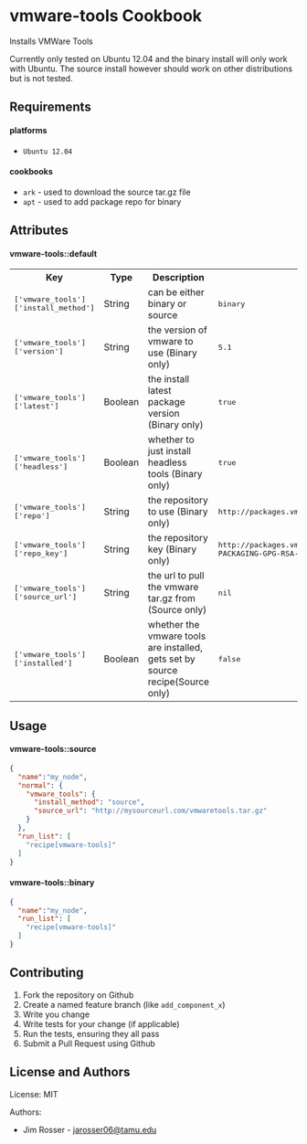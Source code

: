 vmware-tools Cookbook
=====================
Installs VMWare Tools

Currently only tested on Ubuntu 12.04 and the binary install will only work with
Ubuntu.  The source install however should work on other distributions but is not
tested.

Requirements
------------

#### platforms
- `Ubuntu 12.04`

#### cookbooks
- `ark` - used to download the source tar.gz file
- `apt` - used to add package repo for binary

Attributes
----------
#### vmware-tools::default
<table>
  <tr>
    <th>Key</th>
    <th>Type</th>
    <th>Description</th>
    <th>Default</th>
  </tr>
  <tr>
    <td><tt>['vmware_tools']['install_method']</tt></td>
    <td>String</td>
    <td>can be either binary or source</td>
    <td><tt>binary</tt></td>
  </tr>
  <tr>
    <td><tt>['vmware_tools']['version']</tt></td>
    <td>String</td>
    <td>the version of vmware to use (Binary only)</td>
    <td><tt>5.1</tt></td>
  </tr>
  <tr>
    <td><tt>['vmware_tools']['latest']</tt></td>
    <td>Boolean</td>
    <td>the install latest package version (Binary only)</td>
    <td><tt>true</tt></td>
  </tr>
  <tr>
    <td><tt>['vmware_tools']['headless']</tt></td>
    <td>Boolean</td>
    <td>whether to just install headless tools (Binary only)</td>
    <td><tt>true</tt></td>
  </tr>
  <tr>
    <td><tt>['vmware_tools']['repo']</tt></td>
    <td>String</td>
    <td>the repository to use (Binary only)</td>
    <td><tt>http://packages.vmware.com/tools/esx/</tt></td>
  </tr>
  <tr>
    <td><tt>['vmware_tools']['repo_key']</tt></td>
    <td>String</td>
    <td>the repository key (Binary only)</td>
    <td><tt>http://packages.vmware.com/tools/keys/VMWARE-PACKAGING-GPG-RSA-KEY.pub</tt></td>
  </tr>
  <tr>
    <td><tt>['vmware_tools']['source_url']</tt></td>
    <td>String</td>
    <td>the url to pull the vmware tar.gz from (Source only)</td>
    <td><tt>nil</tt></td>
  </tr>
  <tr>
    <td><tt>['vmware_tools']['installed']</tt></td>
    <td>Boolean</td>
    <td>whether the vmware tools are installed, gets set by source recipe(Source only)</td>
    <td><tt>false</tt></td>
  </tr>
</table>

Usage
-----
#### vmware-tools::source

```json
{
  "name":"my_node",
  "normal": {
    "vmware_tools": {
      "install_method": "source",
      "source_url": "http://mysourceurl.com/vmwaretools.tar.gz"
    }
  },
  "run_list": [
    "recipe[vmware-tools]"
  ]
}
```

#### vmware-tools::binary

```json
{
  "name":"my_node",
  "run_list": [
    "recipe[vmware-tools]"
  ]
}
```

Contributing
------------
1. Fork the repository on Github
2. Create a named feature branch (like `add_component_x`)
3. Write you change
4. Write tests for your change (if applicable)
5. Run the tests, ensuring they all pass
6. Submit a Pull Request using Github

License and Authors
-------------------
License: MIT

Authors:

* Jim Rosser - jarosser06@tamu.edu
